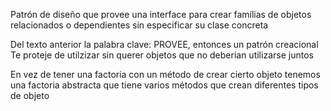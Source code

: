 Patrón de diseño que provee una interface para crear famílias de objetos relacionados o dependientes sin especificar su clase concreta

Del texto anterior la palabra clave: PROVEE, entonces un patrón creacional
Te proteje de utilzizar sin querer objetos que no deberian utilizarse juntos

En vez de tener una factoria con un método de crear cierto objeto tenemos una factoria abstracta que tiene varios métodos que crean diferentes tipos de objeto 
